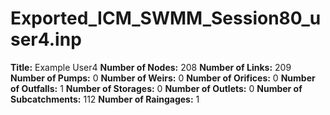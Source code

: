 # Exported_ICM_SWMM_Session80_user4.inp
**Title:** Example User4
**Number of Nodes:** 208
**Number of Links:** 209
**Number of Pumps:** 0
**Number of Weirs:** 0
**Number of Orifices:** 0
**Number of Outfalls:** 1
**Number of Storages:** 0
**Number of Outlets:** 0
**Number of Subcatchments:** 112
**Number of Raingages:** 1
